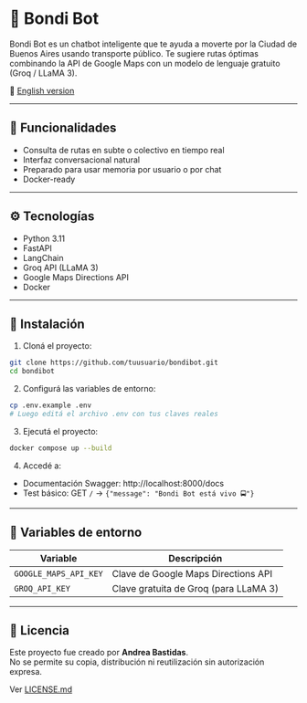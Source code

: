 # 🚌 Bondi Bot

Bondi Bot es un chatbot inteligente que te ayuda a moverte por la Ciudad de Buenos Aires usando transporte público. Te sugiere rutas óptimas combinando la API de Google Maps con un modelo de lenguaje gratuito (Groq / LLaMA 3).

📖 [English version](./README.en.md)

---

## 🚀 Funcionalidades

- Consulta de rutas en subte o colectivo en tiempo real
- Interfaz conversacional natural
- Preparado para usar memoria por usuario o por chat
- Docker-ready

---

## ⚙️ Tecnologías

- Python 3.11
- FastAPI
- LangChain
- Groq API (LLaMA 3)
- Google Maps Directions API
- Docker

---

## 🔧 Instalación

1. Cloná el proyecto:

```bash
git clone https://github.com/tuusuario/bondibot.git
cd bondibot
```

2. Configurá las variables de entorno:

```bash
cp .env.example .env
# Luego editá el archivo .env con tus claves reales
```

3. Ejecutá el proyecto:

```bash
docker compose up --build
```

4. Accedé a:

- Documentación Swagger: http://localhost:8000/docs
- Test básico: GET `/` → `{"message": "Bondi Bot está vivo 🚍"}`

---

## 🔐 Variables de entorno

| Variable              | Descripción                              |
|-----------------------|------------------------------------------|
| `GOOGLE_MAPS_API_KEY` | Clave de Google Maps Directions API      |
| `GROQ_API_KEY`        | Clave gratuita de Groq (para LLaMA 3)    |

---

## 📄 Licencia

Este proyecto fue creado por **Andrea Bastidas**.  
No se permite su copia, distribución ni reutilización sin autorización expresa.

Ver [LICENSE.md](./LICENSE.md)

